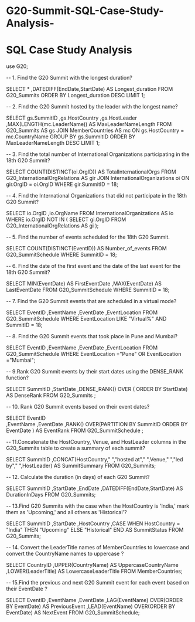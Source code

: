 # G20-Summit-SQL-Case-Study-Analysis-

# SQL Case Study Analysis


use G20;


-- 1. Find the G20 Summit with the longest duration?

 SELECT * ,DATEDIFF(EndDate,StartDate) AS Longest_duration
FROM G20_Summits
ORDER BY Longest_duration DESC
LIMIT 1;

 
-- 2. Find the G20 Summit hosted by the leader with the longest name?


SELECT gs.SummitID
      ,gs.HostCountry
      ,gs.HostLeader
      ,MAX(LENGTH(mc.LeaderName)) AS MaxLeaderNameLength
FROM G20_Summits AS gs
JOIN  MemberCountries AS mc ON gs.HostCountry = mc.CountryName
GROUP BY gs.SummitID
ORDER BY MaxLeaderNameLength DESC
LIMIT 1;


-- 3. Find the total number of International Organizations participating in the 18th G20 Summit?


SELECT COUNT(DISTINCT(oi.OrgID)) AS TotalInternationalOrgs
FROM G20_InternationalOrgRelations AS gir
JOIN InternationalOrganizations oi ON gir.OrgID = oi.OrgID
WHERE gir.SummitID = 18;


-- 4. Find the International Organizations that did not participate in the 18th G20 Summit?


SELECT io.OrgID
      ,io.OrgName
FROM  InternationalOrganizations AS io
WHERE io.OrgID NOT IN 
(
  SELECT gi.OrgID
  FROM G20_InternationalOrgRelations AS gi
);


-- 5. Find the number of events scheduled for the 18th G20 Summit.


SELECT COUNT(DISTINCT(EventID)) AS Number_of_events
FROM G20_SummitSchedule
WHERE SummitID = 18;


-- 6. Find the date of the first event and the date of the last event for the 18th G20 Summit?


SELECT MIN(EventDate) AS FirstEventDate
      ,MAX(EventDate) AS LastEventDate
FROM G20_SummitSchedule
WHERE SummitID = 18;


-- 7. Find the G20 Summit events that are scheduled in a virtual mode?


SELECT EventID
      ,EventName
      ,EventDate
      ,EventLocation
FROM G20_SummitSchedule
WHERE EventLocation LIKE "Virtual%" AND SummitID = 18;


-- 8. Find the G20 Summit events that took place in Pune and Mumbai?


SELECT EventID
      ,EventName
      ,EventDate
      ,EventLocation
FROM G20_SummitSchedule
WHERE EventLocation ="Pune" OR EventLocation ="Mumbai";


-- 9.Rank G20 Summit events by their start dates using the DENSE_RANK function?


SELECT SummitID
      ,StartDate
      ,DENSE_RANK() OVER ( ORDER BY StartDate) AS DenseRank
FROM G20_Summits ;


-- 10. Rank G20 Summit events based on their event dates?


SELECT EventID	
      ,EventName
      ,EventDate
      ,RANK() OVER(PARTITION BY SummitID ORDER BY EventDate ) AS EventRank
FROM G20_SummitSchedule ;


-- 11.Concatenate the HostCountry, Venue, and HostLeader columns in the G20_Summits table to create a summary of each summit?


SELECT SummitID
      ,CONCAT(HostCountry," ","hosted at"," ",Venue," ","led by"," ",HostLeader) AS SummitSummary
FROM  G20_Summits;
    
    
-- 12. Calculate the duration (in days) of each G20 Summit?


SELECT SummitID
      ,StartDate
      ,EndDate
      ,DATEDIFF(EndDate,StartDate) AS DurationInDays
FROM G20_Summits;

 
-- 13.Find G20 Summits with the case when the HostCountry is 'India,' mark them as 'Upcoming,' and all others as 'Historical'?


SELECT SummitID
      ,StartDate
      ,HostCountry
      ,CASE 
          WHEN HostCountry = "India" THEN "Upcoming"
          ELSE "Historical" 
          END AS SummitStatus
FROM G20_Summits;
    
    
-- 14. Convert the LeaderTitle names of MemberCountries to lowercase and convert the CountryName names to uppercase ?


SELECT CountryID
      ,UPPER(CountryName) AS UppercaseCountryName
      ,LOWER(LeaderTitle) AS LowercaseLeaderTitle
FROM MemberCountries;


-- 15.Find the previous and next G20 Summit event for each event based on their EventDate ?



SELECT EventID
      ,EventName
      ,EventDate
      ,LAG(EventName) OVER(ORDER BY EventDate)  AS PreviousEvent
      ,LEAD(EventName) OVER(ORDER BY EventDate) AS NextEvent
FROM G20_SummitSchedule;


